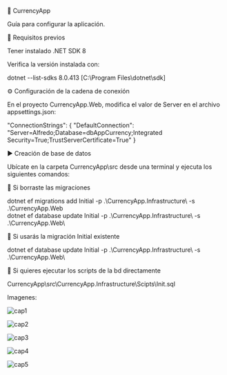 🚀 CurrencyApp

Guía para configurar la aplicación.

📌 Requisitos previos

Tener instalado .NET SDK 8

Verifica la versión instalada con:

dotnet --list-sdks
8.0.413 [C:\Program Files\dotnet\sdk]

⚙️ Configuración de la cadena de conexión

En el proyecto CurrencyApp.Web, modifica el valor de Server en el archivo appsettings.json:

"ConnectionStrings": {
  "DefaultConnection": "Server=Alfredo;Database=dbAppCurrency;Integrated Security=True;TrustServerCertificate=True"
}

▶️ Creación de base de datos

Ubícate en la carpeta CurrencyApp\src desde una terminal y ejecuta los siguientes comandos:

🔹 Si borraste las migraciones

dotnet ef migrations add Initial -p .\CurrencyApp.Infrastructure\ -s .\CurrencyApp.Web\
dotnet ef database update Initial -p .\CurrencyApp.Infrastructure\ -s .\CurrencyApp.Web\

🔹 Si usarás la migración Initial existente

dotnet ef database update Initial -p .\CurrencyApp.Infrastructure\ -s .\CurrencyApp.Web\

🔹 Si quieres ejecutar los scripts de la bd directamente

CurrencyApp\src\CurrencyApp.Infrastructure\Scipts\Init.sql

Imagenes:

![cap1](https://github.com/AlfredoSV/CurrencyApp/imagesApp/one.PNG)


![cap2](https://github.com/AlfredoSV/CurrencyApp/imagesApp/two.PNG)


![cap3](https://github.com/AlfredoSV/CurrencyApp/imagesApp/three.PNG)


![cap4](https://github.com/AlfredoSV/CurrencyApp/imagesApp/four.PNG)


![cap5](https://github.com/AlfredoSV/CurrencyApp/imagesApp/five.PNG)
